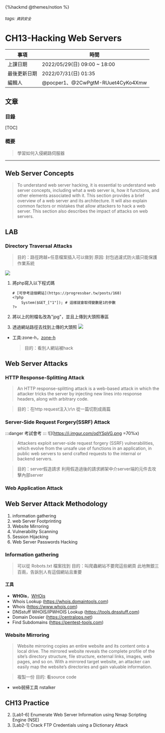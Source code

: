{%hackmd @themes/notion %}

###### tags: `資訊安全`

# CH13-Hacking Web Servers
| 事項         | 時間                             |
| ------------ | -------------------------------- |
| 上課日期     | 2022/05/29(日) 09:00 ~ 18:00     |
| 最後更新日期 | 2022/07/31(日) 01:35             |
| 編輯人       | @pocper1、@2CwPgtM-RUuet4CyKo4Xmw |

## 文章
### 目錄
[TOC]

### 概要
> 學習如何入侵網路伺服器
---

## Web Server Concepts
> To understand web server hacking, it is essential to understand web server concepts, including what a web server is, how it functions, and other elements associated with it.
This section provides a brief overview of a web server and its architecture. It will also explain common factors or mistakes that allow attackers to hack a web server. This section also describes the impact of attacks on web servers. 

## LAB 
###  Directory Traversal Attacks
> 目的：路徑跨越+任意檔案插入可以做到
> 原因: 封包過濾式防火牆只能保護作業系統

![](https://i.imgur.com/FiZatHC.png)

1.  將php寫入以下程式碼
    ```php=
    # [可參考這個網站](https://progressbar.tw/posts/168)
    <?php 
        System($GET_["1"]); # 這樣就會取得變數是1的參數
    ?>
    ```
2. 將以上的附檔名改為"jpg"，並且上傳到大頭照專區

3. 透過網站路徑去找到上傳的大頭照
   ![](https://i.imgur.com/uonSARO.png)


- 工具:zone-h，[zone-h](http://www.zone-h.org/)
    > 目的：看別人網站被hack

## Web Server Attacks
### HTTP Response-Splitting Attack
> An HTTP response-splitting attack is a web-based attack in which the attacker tricks the server by injecting new lines into response headers, along with arbitrary code.

> 目的：在http request注入\r\n
> 從一篇切割成兩篇

### Server-Side Request Forgery(SSRF) Attack
:::danger
考試會考
:::
![](https://i.imgur.com/odYSpVG.png =70%x)
> Attackers exploit server-side request forgery (SSRF) vulnerabilities, which evolve from the unsafe use of functions in an application, in public web servers to send crafted requests to the internal or backend servers.

> 目的：server假造請求
> 利用假造過後的請求綁架中介server端的元件去攻擊內部server
### Web Application Attack

## Web Server Attack Methodology
1. information gathering
2. web Server Footprinting
3. Website Mirroring
4. Vulnerability Scanning
5. Session Hijacking
6. Web Server Passwords Hacking


### Information gathering 
> 可以從 Robots.txt 檔案找到
> 目的：叫爬蟲網站不要爬這些網頁
> 此地無銀三百兩，告訴別人有這個網站且重要
#### 工具
- **WHOis**，[WHOis](https://www.whois.net) 
- Whois Lookup (https://whois.domaintools.com)
- Whois (https://www.whois.com) 
- DNSstuff WHOIS/IPWHOIS Lookup (https://tools.dnsstuff.com) 
- Domain Dossier (https://centralops.net) 
- Find Subdomains (https://pentest-tools.com)

### Website Mirroring
> Website mirroring copies an entire website and its content onto a local drive. The mirrored website reveals the complete profile of the site’s directory structure, file structure, external links, images, web pages, and so on. With a mirrored target website, an attacker can easily map the website’s directories and gain valuable information. 

> 複製一份
> 目的: 看source code
- web弱掃工具 nstalker

## CH13 Practice
2. [Lab1-6] Enumerate Web Server Information using Nmap Scripting Engine (NSE)
3. [Lab2-1] Crack FTP Credentials using a Dictionary Attack